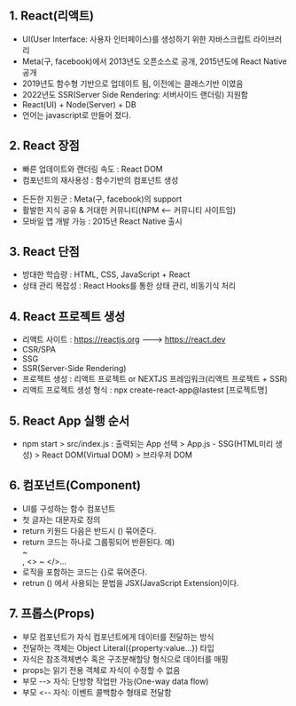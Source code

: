 ## 1. React(리액트)
- UI(User Interface: 사용자 인터페이스)를 생성하기 위한 자바스크립트 라이브러리
- Meta(구, facebook)에서 2013년도 오픈소스로 공개, 2015년도에 React Native 공개
- 2019년도 함수형 기반으로 업데이트 됨, 이전에는 클래스기반 이였음
- 2022년도 SSR(Server Side Rendering: 서버사이드 랜더링) 지원함
- React(UI) + Node(Server) + DB
- 언어는 javascript로 만들어 졌다.

## 2. React 장점
- 빠른 업데이트와 랜더링 속도 : React DOM
- 컴포넌트의 재사용성 : 함수기반의 컴포넌트 생성 
<!-- ex) 롯데시네마에서 인스타그램 버튼을 아이콘과 문자열로 반복(재사용)하는 태그 출력문 -->
<!-- for(... of ...){
        <li><img src=이미지 변수명 /></li>
        <li>인스타그램 변수명</li>
     } -->
- 든든한 지원군 : Meta(구, facebook)의 support
- 활발한 지식 공유 & 거대한 커뮤니티(NPM <-- 커뮤니티 사이트임)
- 모바일 앱 개발 가능 : 2015년 React Native 출시

## 3. React 단점
- 방대한 학습량 : HTML, CSS, JavaScript + React
- 상태 관리 복잡성 : React Hooks를 통한 상태 관리, 비동기식 처리

## 4. React 프로젝트 생성
- 리액트 사이트 : https://reactjs.org ---> https://react.dev
- CSR/SPA
- SSG
- SSR(Server-Side Rendering)
- 프로젝트 생성 : 리액트 프로젝트 or NEXTJS 프레임워크(리액트 프로젝트 + SSR)
- 리액트 프로젝트 생성
  형식 : npx create-react-app@lastest [프로젝트명]

## 5. React App 실행 순서
- npm start > src/index.js : 출력되는 App 선택 > App.js - SSG(HTML미리 생성) > React DOM(Virtual DOM) > 브라우저 DOM

## 6. 컴포넌트(Component)
- UI를 구성하는 함수 컴포넌트
- 첫 글자는 대문자로 정의
- return 키원드 다음은 반드시 () 묶어준다.
- return 코드는 하나로 그룹핑되어 반환된다.
  예) <div>~</div>, <> ~ </>...
- 로직을 포함하는 코드는 {}로 묶어준다.
- retrun () 에서 사용되는 문법을 JSX(JavaScript Extension)이다.

## 7. 프롭스(Props)
- 부모 컴포넌트가 자식 컴포넌트에게 데이터를 전달하는 방식
- 전달하는 객체는 Object Literal({property:value...}) 타입
- 자식은 참조객체변수 혹은 구조분해할당 형식으로 데이터를 매핑
- props는 읽기 전용 객체로 자식이 수정할 수 없음
- 부모 --> 자식: 단방향 작업만 가능(One-way data flow)
- 부모 <-- 자식: 이벤트 콜백함수 형태로 전달함